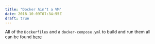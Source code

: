 ```yaml
---
title: "Docker Ain't a VM"
date: 2018-10-09T07:34:55Z
draft: true
---
```



All of the `Dockerfiles` and a `docker-compose.yml` to build and run them all can be found [here](https://github.com/trepanning-io/docker-aint-a-vm.git)
